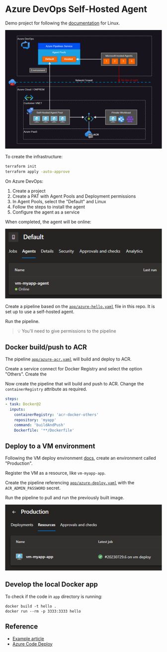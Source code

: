 # Azure DevOps Self-Hosted Agent

Demo project for following the [documentation][1] for Linux.

<img src=".assets/self-hosted.png" width=750 />

To create the infrastructure:

```sh
terraform init
terraform apply -auto-approve
```

On Azure DevOps:

1. Create a project
2. Create a PAT with Agent Pools and Deployment permissions
3. In Agent Pools, select the "Default" and Linux
4. Follow the steps to install the agent
5. Configure the agent as a service

When completed, the agent will be online:

<img src=".assets/agent.png" />

Create a pipeline based on the [`app/azure-hello.yaml`](app/azure-hello.yaml) file in this repo. It is set up to use a self-hosted agent.

Run the pipeline.

> 💡 You'll need to give permissions to the pipeline

## Docker build/push to ACR

The pipeline [`app/azure-acr.yaml`](app/azure-acr.yaml) will build and deploy to ACR.

Create a service connect for Docker Registry and select the option "Others". Create the 

Now create the pipeline that will build and push to ACR. Change the `containerRegistry` attribute as required.

```yaml
steps:
- task: Docker@2
  inputs:
    containerRegistry: 'acr-docker-others'
    repository: 'myapp'
    command: 'buildAndPush'
    Dockerfile: '**/Dockerfile'
```

## Deploy to a VM environment

Following the VM deploy environment [docs][3], create an environment called "Production".

Register the VM as a resource, like `vm-myapp-app`.

Create the pipeline referencing [`app/azure-deploy.yaml`](app/azure-deploy.yaml) with the `ACR_ADMIN_PASSWORD` secret.

Run the pipeline to pull and run the previously built image.

<img src=".assets/deploy.png" />


## Develop the local Docker app

To check if the code in `app` directory is running:

```
docker build -t hello .
docker run --rm -p 3333:3333 hello
```

## Reference

- [Example article][2]
- [Azure Code Deploy][4]

[1]: https://learn.microsoft.com/en-us/azure/devops/pipelines/agents/linux-agent?view=azure-devops
[2]: https://medium.com/@cocci.g/set-up-an-azure-devops-self-hosted-agent-5cd9b009b509
[3]: https://learn.microsoft.com/en-us/azure/devops/pipelines/process/environments-virtual-machines?view=azure-devops
[4]: https://learn.microsoft.com/en-us/azure/devops/pipelines/ecosystems/deploy-linux-vm?view=azure-devops&tabs=javascript
